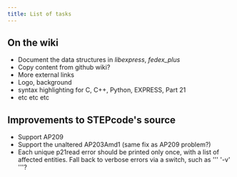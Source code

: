 ```yaml
---
title: List of tasks
---
```


On the wiki
-----------

-   Document the data structures in *libexpress*, *fedex\_plus*
-   Copy content from github wiki?
-   More external links
-   Logo, background
-   syntax highlighting for C, C++, Python, EXPRESS, Part 21
-   etc etc etc

Improvements to STEPcode's source
---------------------------------

-   Support AP209
-   Support the unaltered AP203Amd1 (same fix as AP209 problem?)
-   Each unique p21read error should be printed only once, with a list
    of affected entities. Fall back to verbose errors via a switch, such
    as ''' '-v' '''?

